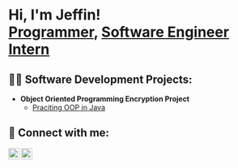 <h1>Hi, I'm Jeffin! <br/><a href="https://github.com/Jones1906">Programmer</a>, <a href="https://www.linkedin.com/in/jeffin-tom-059a091a6/">Software Engineer Intern </a>

<h2>👨‍💻 Software Development Projects:</h2>

- <b>Object Oriented Programming Encryption Project</b>
  - [Praciting OOP in Java](https://github.com/joshmadakor1/Algorithms-Practice)

<h2> 🤳 Connect with me:</h2>

[<img align="left" alt="JoshMadakor | LinkedIn" width="22px" src="https://cdn.jsdelivr.net/npm/simple-icons@v3/icons/linkedin.svg" />][linkedin]
[<img align="left" alt="JoshMadakor | Instagram" width="22px" src="https://cdn.jsdelivr.net/npm/simple-icons@v3/icons/instagram.svg" />][instagram]


[instagram]: https://www.instagram.com/the_jeffin_snapzz/
[linkedin]: https://linkedin.com/in/jeffin-tom-059a091a6/

<!--
**joshmadakor1/joshmadakor1** is a ✨ _special_ ✨ repository because its `README.md` (this file) appears on your GitHub profile.

Here are some ideas to get you started:

- 🔭 I’m currently working on ...
- 🌱 I’m currently learning ...
- 👯 I’m looking to collaborate on ...
- 🤔 I’m looking for help with ...
- 💬 Ask me about ...
- 📫 How to reach me: ...
- 😄 Pronouns: ...
- ⚡ Fun fact: ...
-->
